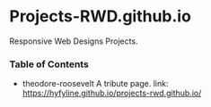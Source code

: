 # Projects-RWD.github.io

Responsive Web Designs Projects.

### Table of Contents

* theodore-roosevelt
A tribute page.
link: https://hyfyline.github.io/projects-rwd.github.io/
